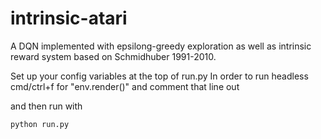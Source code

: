 # intrinsic-atari


A DQN implemented with epsilong-greedy exploration as well as intrinsic reward system based on Schmidhuber 1991-2010.

Set up your config variables at the top of run.py In order to run headless cmd/ctrl+f for "env.render()" and comment that line out

and then run with 

    python run.py





